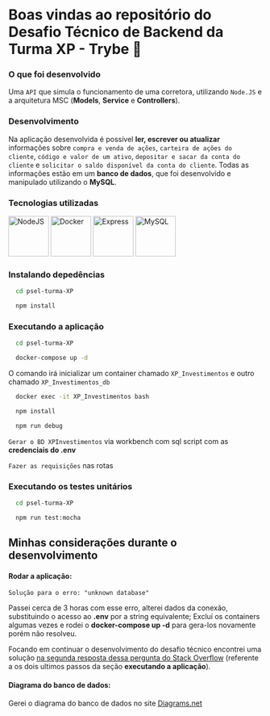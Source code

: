 # Boas vindas ao repositório do Desafio Técnico de Backend da Turma XP - Trybe 🚀

### O que foi desenvolvido

Uma `API` que simula o funcionamento de uma corretora, utilizando `Node.JS` e a arquitetura MSC (**Models**, **Service** e **Controllers**).

### Desenvolvimento

Na aplicação desenvolvida é possível **ler, escrever ou atualizar** informações sobre `compra e venda de ações`, `carteira de ações do cliente`, `código e valor de um ativo`, `depositar e sacar da conta do cliente` e `solicitar o saldo disponível da conta do cliente`. Todas as informações estão em um **banco de dados**, que foi desenvolvido e manipulado utilizando o **MySQL**.

### Tecnologias utilizadas

<img title="NodeJS" alt="NodeJS" height="80" width="80" src="https://cdn.jsdelivr.net/gh/devicons/devicon/icons/nodejs/nodejs-original.svg" /> <img title="Docker" alt="Docker" height="80" width="80" src="https://cdn.jsdelivr.net/gh/devicons/devicon/icons/docker/docker-original.svg" /> <img title="Express" alt="Express" height="80" width="80" src="https://cdn.jsdelivr.net/gh/devicons/devicon/icons/express/express-original.svg" /> <img title="MySQL" alt="MySQL" height="80" width="80" src="https://cdn.jsdelivr.net/gh/devicons/devicon/icons/mysql/mysql-original.svg" />
          

### Instalando depedências

```bash
  cd psel-turma-XP
```

```bash
  npm install
```

### Executando a aplicação

```bash
  cd psel-turma-XP
```

```bash
  docker-compose up -d
```

O comando irá inicializar um container chamado `XP_Investimentos` e outro chamado `XP_Investimentos_db`

```bash
  docker exec -it XP_Investimentos bash
```

```bash
  npm install
```

```bash
  npm run debug
```

`Gerar o BD XPInvestimentos` via workbench com sql script com as **credenciais do .env**

`Fazer as requisições` nas rotas

### Executando os testes unitários

```bash
  cd psel-turma-XP
```

```bash
  npm run test:mocha
```

## Minhas considerações durante o desenvolvimento

#### Rodar a aplicação:

`Solução para o erro: "unknown database"`

Passei cerca de 3 horas com esse erro, alterei dados da conexão, substituindo o acesso ao **.env** por a string equivalente; Excluí os containers algumas vezes e rodei o **docker-compose up -d** para gera-los novamente porém não resolveu.

Focando em continuar o desenvolvimento do desafio técnico encontrei uma solução [na segunda resposta dessa pergunta do Stack Overflow](https://stackoverflow.com/questions/53426919/mysql-docker-container-gives-unknown-database-error) (referente a os dois ultimos passos da seção **executando a aplicação**).

#### Diagrama do banco de dados:

Gerei o diagrama do banco de dados no site [Diagrams.net](https://www.google.com/url?sa=t&rct=j&q=&esrc=s&source=web&cd=&cad=rja&uact=8&ved=2ahUKEwid2Z_poor5AhXjupUCHUBEBO8QFnoECAQQAQ&url=https%3A%2F%2Fwww.diagrams.net%2F&usg=AOvVaw1-h_Mns_MotizBNxF18KnX)

